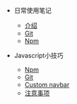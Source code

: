 - 日常使用笔记
  - [介绍](/note/#介绍)
  - [Git](/note/git/#Git)
  - [Npm](/note/npm/#Npm)
  
- Javascript小技巧

  - [Npm](/guide/#效果演示)
  - [Git](/guide/#djddkk)
  - [Custom navbar](/guide/#js)
  - [注意事项](/guide/#hello)